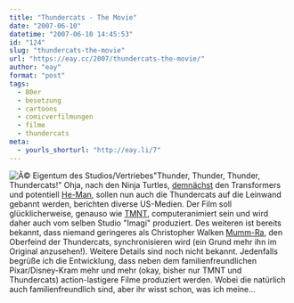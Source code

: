 ```yaml
---
title: "Thundercats - The Movie"
date: "2007-06-10"
datetime: "2007-06-10 14:45:53"
id: "124"
slug: "thundercats-the-movie"
url: "https://eay.cc/2007/thundercats-the-movie/"
author: "eay"
format: "post"
tags:
  - 80er
  - besetzung
  - cartoons
  - comicverfilmungen
  - filme
  - thundercats
meta:
  - yourls_shorturl: "http://eay.li/7"
---
```


![](/uploads/2007/thundercats.jpg "Â© Eigentum des Studios/Vertriebes")"Thunder, Thunder, Thunder, Thundercats!" Ohja, nach den Ninja Turtles, [demnächst](//eay.cc/2007/liebe-filmindustrie/) den Transformers und potentiell [He-Man](//eay.cc/2007/brad-pitt-ist-he-man/), sollen nun auch die Thundercats auf die Leinwand gebannt werden, berichten diverse US-Medien. Der Film soll glücklicherweise, genauso wie [TMNT](//eay.cc/2007/turtle-power/), computeranimiert sein und wird daher auch vom selben Studio "Imagi" produziert. Des weiteren ist bereits bekannt, dass niemand geringeres als Christopher Walken [Mumm-Ra](http://en.wikipedia.org/wiki/Mumm-Ra_the_Ever-Living), den Oberfeind der Thundercats, synchronisieren wird (ein Grund mehr ihn im Original anzusehen!). Weitere Details sind noch nicht bekannt. Jedenfalls begrüße ich die Entwicklung, dass neben dem familienfreundlichen Pixar/Disney-Kram mehr und mehr (okay, bisher nur TMNT und Thundercats) action-lastigere Filme produziert werden. Wobei die natürlich auch familienfreundlich sind, aber ihr wisst schon, was ich meine...
